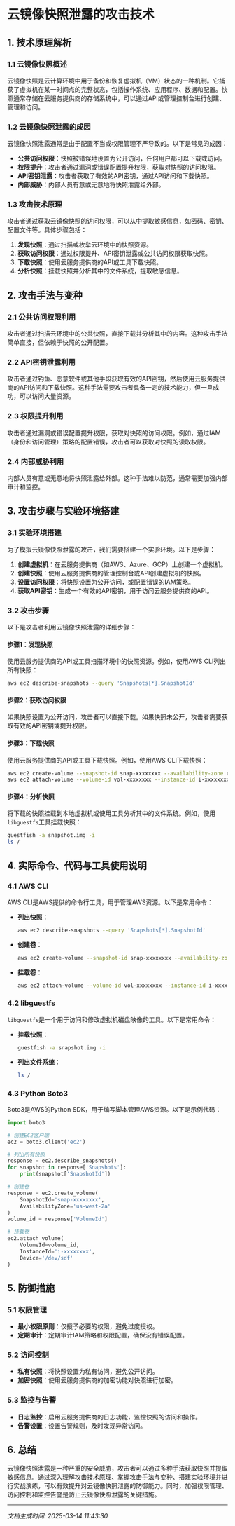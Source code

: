 # 云镜像快照泄露的攻击技术

## 1. 技术原理解析

### 1.1 云镜像快照概述
云镜像快照是云计算环境中用于备份和恢复虚拟机（VM）状态的一种机制。它捕获了虚拟机在某一时间点的完整状态，包括操作系统、应用程序、数据和配置。快照通常存储在云服务提供商的存储系统中，可以通过API或管理控制台进行创建、管理和访问。

### 1.2 云镜像快照泄露的成因
云镜像快照泄露通常是由于配置不当或权限管理不严导致的。以下是常见的成因：
- **公共访问权限**：快照被错误地设置为公开访问，任何用户都可以下载或访问。
- **权限提升**：攻击者通过漏洞或错误配置提升权限，获取对快照的访问权限。
- **API密钥泄露**：攻击者获取了有效的API密钥，通过API访问和下载快照。
- **内部威胁**：内部人员有意或无意地将快照泄露给外部。

### 1.3 攻击技术原理
攻击者通过获取云镜像快照的访问权限，可以从中提取敏感信息，如密码、密钥、配置文件等。具体步骤包括：
1. **发现快照**：通过扫描或枚举云环境中的快照资源。
2. **获取访问权限**：通过权限提升、API密钥泄露或公共访问权限获取快照。
3. **下载快照**：使用云服务提供商的API或工具下载快照。
4. **分析快照**：挂载快照并分析其中的文件系统，提取敏感信息。

## 2. 攻击手法与变种

### 2.1 公共访问权限利用
攻击者通过扫描云环境中的公共快照，直接下载并分析其中的内容。这种攻击手法简单直接，但依赖于快照的公开配置。

### 2.2 API密钥泄露利用
攻击者通过钓鱼、恶意软件或其他手段获取有效的API密钥，然后使用云服务提供商的API访问和下载快照。这种手法需要攻击者具备一定的技术能力，但一旦成功，可以访问大量资源。

### 2.3 权限提升利用
攻击者通过漏洞或错误配置提升权限，获取对快照的访问权限。例如，通过IAM（身份和访问管理）策略的配置错误，攻击者可以获取对快照的读取权限。

### 2.4 内部威胁利用
内部人员有意或无意地将快照泄露给外部。这种手法难以防范，通常需要加强内部审计和监控。

## 3. 攻击步骤与实验环境搭建

### 3.1 实验环境搭建
为了模拟云镜像快照泄露的攻击，我们需要搭建一个实验环境。以下是步骤：
1. **创建虚拟机**：在云服务提供商（如AWS、Azure、GCP）上创建一个虚拟机。
2. **创建快照**：使用云服务提供商的管理控制台或API创建虚拟机的快照。
3. **设置访问权限**：将快照设置为公开访问，或配置错误的IAM策略。
4. **获取API密钥**：生成一个有效的API密钥，用于访问云服务提供商的API。

### 3.2 攻击步骤
以下是攻击者利用云镜像快照泄露的详细步骤：

#### 步骤1：发现快照
使用云服务提供商的API或工具扫描环境中的快照资源。例如，使用AWS CLI列出所有快照：
```bash
aws ec2 describe-snapshots --query 'Snapshots[*].SnapshotId'
```

#### 步骤2：获取访问权限
如果快照设置为公开访问，攻击者可以直接下载。如果快照未公开，攻击者需要获取有效的API密钥或提升权限。

#### 步骤3：下载快照
使用云服务提供商的API或工具下载快照。例如，使用AWS CLI下载快照：
```bash
aws ec2 create-volume --snapshot-id snap-xxxxxxxx --availability-zone us-west-2a
aws ec2 attach-volume --volume-id vol-xxxxxxxx --instance-id i-xxxxxxxx --device /dev/sdf
```

#### 步骤4：分析快照
将下载的快照挂载到本地虚拟机或使用工具分析其中的文件系统。例如，使用`libguestfs`工具挂载快照：
```bash
guestfish -a snapshot.img -i
ls /
```

## 4. 实际命令、代码与工具使用说明

### 4.1 AWS CLI
AWS CLI是AWS提供的命令行工具，用于管理AWS资源。以下是常用命令：
- **列出快照**：
  ```bash
  aws ec2 describe-snapshots --query 'Snapshots[*].SnapshotId'
  ```
- **创建卷**：
  ```bash
  aws ec2 create-volume --snapshot-id snap-xxxxxxxx --availability-zone us-west-2a
  ```
- **挂载卷**：
  ```bash
  aws ec2 attach-volume --volume-id vol-xxxxxxxx --instance-id i-xxxxxxxx --device /dev/sdf
  ```

### 4.2 libguestfs
`libguestfs`是一个用于访问和修改虚拟机磁盘映像的工具。以下是常用命令：
- **挂载快照**：
  ```bash
  guestfish -a snapshot.img -i
  ```
- **列出文件系统**：
  ```bash
  ls /
  ```

### 4.3 Python Boto3
Boto3是AWS的Python SDK，用于编写脚本管理AWS资源。以下是示例代码：
```python
import boto3

# 创建EC2客户端
ec2 = boto3.client('ec2')

# 列出所有快照
response = ec2.describe_snapshots()
for snapshot in response['Snapshots']:
    print(snapshot['SnapshotId'])

# 创建卷
response = ec2.create_volume(
    SnapshotId='snap-xxxxxxxx',
    AvailabilityZone='us-west-2a'
)
volume_id = response['VolumeId']

# 挂载卷
ec2.attach_volume(
    VolumeId=volume_id,
    InstanceId='i-xxxxxxxx',
    Device='/dev/sdf'
)
```

## 5. 防御措施

### 5.1 权限管理
- **最小权限原则**：仅授予必要的权限，避免过度授权。
- **定期审计**：定期审计IAM策略和权限配置，确保没有错误配置。

### 5.2 访问控制
- **私有快照**：将快照设置为私有访问，避免公开访问。
- **加密快照**：使用云服务提供商的加密功能对快照进行加密。

### 5.3 监控与告警
- **日志监控**：启用云服务提供商的日志功能，监控快照的访问和操作。
- **告警设置**：设置告警规则，及时发现异常访问。

## 6. 总结
云镜像快照泄露是一种严重的安全威胁，攻击者可以通过多种手法获取快照并提取敏感信息。通过深入理解攻击技术原理、掌握攻击手法与变种、搭建实验环境并进行实战演练，可以有效提升对云镜像快照泄露的防御能力。同时，加强权限管理、访问控制和监控告警是防止云镜像快照泄露的关键措施。

---

*文档生成时间: 2025-03-14 11:43:30*
